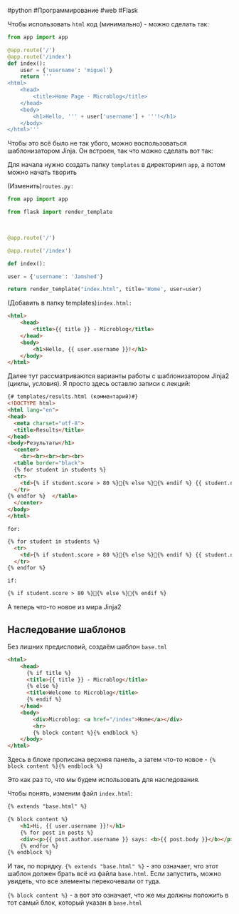 #python #Программирование #web #Flask 

Чтобы использовать `html` код (минимально) - можно сделать так:

```python
from app import app

@app.route('/')
@app.route('/index')
def index():
    user = {'username': 'miguel'}
    return '''
<html>
    <head>
        <title>Home Page - Microblog</title>
    </head>
    <body>
        <h1>Hello, ''' + user['username'] + '''!</h1>
    </body>
</html>'''
```




Чтобы это всё было не так убого, можно воспользоваться шаблонизатором Jinja. Он встроен, так что можно сделать вот так:

Для начала нужно создать папку `templates` в директорииn `app`, а потом можно начать творить


(Изменить)`routes.py:`
```python
from app import app

from flask import render_template

  

@app.route('/')

@app.route('/index')

def index():

user = {'username': 'Jamshed'}

return render_template("index.html", title='Home', user=user)
```

(Добавить в папку templates)`index.html:`
```html
<html>
	<head>
		<title>{{ title }} - Microblog</title>
	</head>
	<body>
		<h1>Hello, {{ user.username }}!</h1>
	</body>
</html>
```

Далее тут рассматриваются варианты работы с шаблонизатором Jinja2 (циклы, условия). Я просто здесь оставлю записи с лекций:

```html
{# templates/results.html (комментарий)#}
<!DOCTYPE html>
<html lang="en">
<head>
  <meta charset="utf-8">
  <title>Results</title>
</head>
<body>Результаты</h1>
  <center>
    <br><br><br><br><br>
  <table border="black">
  {% for student in students %}
  <tr>
    <td>{% if student.score > 80 %}🙂{% else %}🙁{% endif %} {{ student.name }}:</td> <td>{{ student.score }}/{{ max_score }}</td>
  </tr>
{% endfor %}  </table>
  </center>
</body>
</html>
```

`for:`
```html
{% for student in students %}
  <tr>
    <td>{% if student.score > 80 %}🙂{% else %}🙁{% endif %} {{ student.name }}:</td> <td>{{ student.score }}/{{ max_score }}</td>
  </tr>
{% endfor %}
```

`if:`
```html
{% if student.score > 80 %}🙂{% else %}🙁{% endif %}
```


А теперь что-то новое из мира Jinja2 
## Наследование шаблонов

Без лишних предисловий, создаём шаблон `base.tml`

```html
<html>
    <head>
      {% if title %}
      <title>{{ title }} - Microblog</title>
      {% else %}
      <title>Welcome to Microblog</title>
      {% endif %}
    </head>
    <body>
        <div>Microblog: <a href="/index">Home</a></div>
        <hr>
        {% block content %}{% endblock %}
    </body>
</html>
```

Здесь в блоке прописана верхняя панель, а затем что-то новое - `{% block content %}{% endblock %}`

Это как раз то, что мы будем использовать для наследования.

Чтобы понять, изменим файл `index.html`:
```html
{% extends "base.html" %}

{% block content %}
    <h1>Hi, {{ user.username }}!</h1>
    {% for post in posts %}
    <div><p>{{ post.author.username }} says: <b>{{ post.body }}</b></p></div>
    {% endfor %}
{% endblock %}
```

И так, по порядку. 
`{% extends "base.html" %}` - это означает, что этот шаблон должен брать всё из файла `base.html`. Если запустить, можно увидеть, что все элементы перекочевали от туда. 

`{% block content %}` - а вот это означает, что же мы должны положить в тот самый блок, который указан в `base.html`

